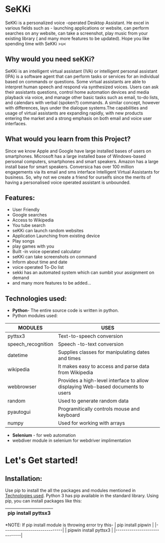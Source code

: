 # SeKKi
SeKKi is a personalized voice -operated Desktop Assistant. He excel in various fields such as - launching applications or website, can perform searches on any website, can take a screenshot, play music from your existing library ( and many more features to be updated). Hope you like spending time with SeKKi >u&lt;

## Why would you need seKKi?
SeKKi is an intelligent virtual assistant (IVA) or intelligent personal assistant (IPA) is a software agent that can perform tasks or services for an individual based on commands or questions. Some virtual assistants are able to interpret human speech and respond via synthesized voices. Users can ask their assistants questions, control home automation devices and media playback via voice, and manage other basic tasks such as email, to-do lists, and calendars with verbal (spoken?) commands. A similar concept, however with differences, lays under the dialogue systems.The capabilities and usage of virtual assistants are expanding rapidly, with new products entering the market and a strong emphasis on both email and voice user interfaces.

## What would you learn from this Project?
Since we know  Apple and Google have large installed bases of users on smartphones. Microsoft has a large installed base of Windows-based personal computers, smartphones and smart speakers. Amazon has a large install base for smart speakers. Conversica has over 100 million engagements via its email and sms interface Intelligent Virtual Assistants for business. So, why not we create a friend for ourselfs since the merits of having a personalised voice operated assistant is unbounded.

## Features:
 * User Friendly
 * Google searches
 * Access to Wikipedia 
 * You tube search
 * seKKi can launch random websites
 * Application Launching from existing device
 * Play songs
 * play games with you
 * Built -in voice operated calculator
 * seKKi can take screenshots on command
 * Inform about time and date
 * voice operated To-Do list
 * sekki has an automated system which can sumbit your assignment on demand
 * and many more features to be added...
 
## Technologies used:
* **Python**- The entire source code is written in python.
* Python modules used:

|  MODULES  |  USES  |         
|  ----  |  ---  |        
|  pyttsx3   |  Text-to-speech conversion  |
|  speech_recognition  |  Speech -to-text conversion |
|  datetime  |  Supplies classes for manipulating dates and times  |
|  wikipedia  |   It makes easy to access and parse data from Wikipedia   
|  webbrowser  |  Provides a high-level interface to allow displaying Web-based documents to users  |
|  random  | Used to generate random data  |
|  pyautogui  |  Programitically controls mouse and keyboard  |
|  numpy  |   Used for working with arrays  |


* **Selenium** - for web automation
* webdiver module in selenium for webdriver implimentation


# Let's Get started!

## Installation:

Use pip to install the all the packages and modules mentioned in [Technologies used](https://github.com/Jasmineck/SeKKi/blob/main/README.md#technologies-used). Python 3 has pip available in the standard library. Using pip, you can install packages like this:

|  pip install pyttsx3         |
|------------------------------|

*NOTE: If pip install module is throwing error try this-
|  pip install pipwin       |
|------------------------------|
|  pipwin install pyttsx3         |
|------------------------------|


